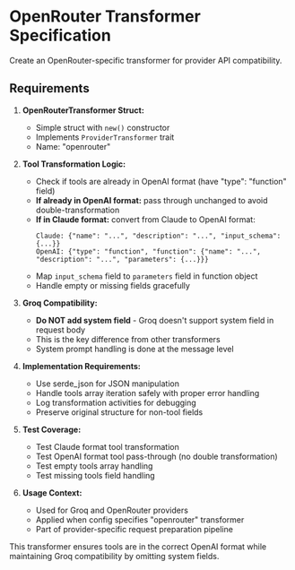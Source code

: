 # OpenRouter Transformer Specification

Create an OpenRouter-specific transformer for provider API compatibility.

## Requirements

1. **OpenRouterTransformer Struct:**
   - Simple struct with `new()` constructor
   - Implements `ProviderTransformer` trait
   - Name: "openrouter"

2. **Tool Transformation Logic:**
   - Check if tools are already in OpenAI format (have "type": "function" field)
   - **If already in OpenAI format:** pass through unchanged to avoid double-transformation
   - **If in Claude format:** convert from Claude to OpenAI format:
     ```
     Claude: {"name": "...", "description": "...", "input_schema": {...}}
     OpenAI: {"type": "function", "function": {"name": "...", "description": "...", "parameters": {...}}}
     ```
   - Map `input_schema` field to `parameters` field in function object
   - Handle empty or missing fields gracefully

3. **Groq Compatibility:**
   - **Do NOT add system field** - Groq doesn't support system field in request body
   - This is the key difference from other transformers
   - System prompt handling is done at the message level

4. **Implementation Requirements:**
   - Use serde_json for JSON manipulation
   - Handle tools array iteration safely with proper error handling
   - Log transformation activities for debugging
   - Preserve original structure for non-tool fields

5. **Test Coverage:**
   - Test Claude format tool transformation
   - Test OpenAI format tool pass-through (no double transformation)
   - Test empty tools array handling
   - Test missing tools field handling

6. **Usage Context:**
   - Used for Groq and OpenRouter providers
   - Applied when config specifies "openrouter" transformer
   - Part of provider-specific request preparation pipeline

This transformer ensures tools are in the correct OpenAI format while maintaining Groq compatibility by omitting system fields.